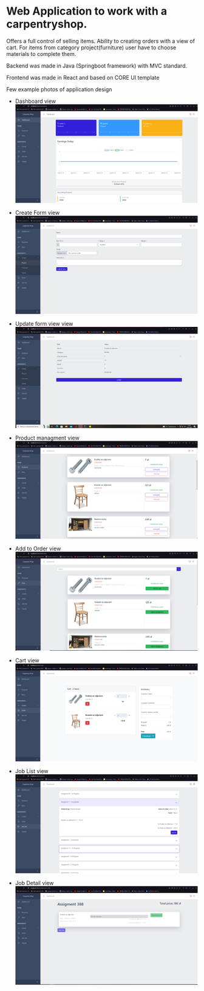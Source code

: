 # Web Application to work with a carpentryshop.
Offers a full control of selling items. Ability to creating orders with a view of cart. For items from category project(furniture) user have to choose materials to complete them.

Backend was made in Java (Springboot framework) with MVC standard.

Frontend was made in React and based on CORE UI template

Few example photos of application design 



 - Dashboard view
![alt text](https://github.com/TomaszKonkel/Carpentryshop/blob/main/photo/Dashboard.PNG)


- Create Form view
![alt text](https://github.com/TomaszKonkel/Carpentryshop/blob/main/photo/ExampleCreatingForm.PNG)

- Update form view view
![alt text](https://github.com/TomaszKonkel/Carpentryshop/blob/main/photo/ExampleUpdatingForm.PNG)

- Product managment view
![alt text](https://github.com/TomaszKonkel/Carpentryshop/blob/main/photo/ProductManagment.PNG)

- Add to Order view
![alt text](https://github.com/TomaszKonkel/Carpentryshop/blob/main/photo/AddingToOrder.PNG)

- Cart view
![alt text](https://github.com/TomaszKonkel/Carpentryshop/blob/main/photo/CartView.PNG)

- Job List view
![alt text](https://github.com/TomaszKonkel/Carpentryshop/blob/main/photo/JobListView.PNG)

- Job Detail view
![alt text](https://github.com/TomaszKonkel/Carpentryshop/blob/main/photo/JobDetails.PNG)
